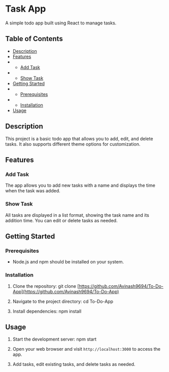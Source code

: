 # Task App

A simple todo app built using React to manage tasks.

## Table of Contents

- [Description](#description)
- [Features](#features)
- - [Add Task](#add-task)
- - [Show Task](#show-task)
- [Getting Started](#getting-started)
- - [Prerequisites](#prerequisites)
- - [Installation](#installation)
- [Usage](#usage)

## Description

This project is a basic todo app that allows you to add, edit, and delete tasks. It also supports different theme options for customization.

## Features

### Add Task

The app allows you to add new tasks with a name and displays the time when the task was added.

### Show Task

All tasks are displayed in a list format, showing the task name and its addition time. You can edit or delete tasks as needed.

## Getting Started

### Prerequisites

- Node.js and npm should be installed on your system.

### Installation

1. Clone the repository:
git clone [https://github.com/Avinash9694/To-Do-App](https://github.com/Avinash9694/To-Do-App)

2. Navigate to the project directory:
cd To-Do-App

3. Install dependencies:
npm install


## Usage

1. Start the development server:
npm start


2. Open your web browser and visit `http://localhost:3000` to access the app.

3. Add tasks, edit existing tasks, and delete tasks as needed.
